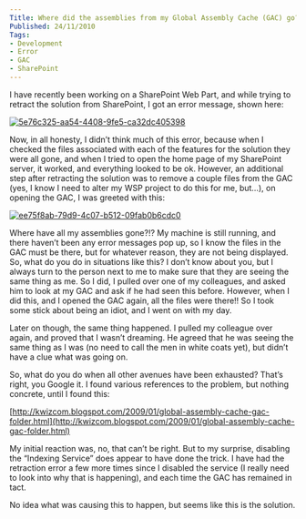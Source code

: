 ```yaml
---
Title: Where did the assemblies from my Global Assembly Cache (GAC) go?
Published: 24/11/2010
Tags:
- Development
- Error
- GAC
- SharePoint
---
```


I have recently been working on a SharePoint Web Part, and while trying to retract the solution from SharePoint, I got an error message, shown here:

[![5e76c325-aa54-4408-9fe5-ca32dc405398](http://www.gep13.co.uk/blog/wp-content/uploads/Where-did-the-assemblies-from-my-Global-_13A1E/5e76c325-aa54-4408-9fe5-ca32dc405398_thumb.png)](http://www.gep13.co.uk/blog/wp-content/uploads/Where-did-the-assemblies-from-my-Global-_13A1E/5e76c325-aa54-4408-9fe5-ca32dc405398.png)

Now, in all honesty, I didn’t think much of this error, because when I checked the files associated with each of the features for the solution they were all gone, and when I tried to open the home page of my SharePoint server, it worked, and everything looked to be ok. However, an additional step after retracting the solution was to remove a couple files from the GAC (yes, I know I need to alter my WSP project to do this for me, but…), on opening the GAC, I was greeted with this:

[![ee75f8ab-79d9-4c07-b512-09fab0b6cdc0](http://www.gep13.co.uk/blog/wp-content/uploads/Where-did-the-assemblies-from-my-Global-_13A1E/ee75f8ab-79d9-4c07-b512-09fab0b6cdc0_thumb.png)](http://www.gep13.co.uk/blog/wp-content/uploads/Where-did-the-assemblies-from-my-Global-_13A1E/ee75f8ab-79d9-4c07-b512-09fab0b6cdc0.png)

Where have all my assemblies gone?!? My machine is still running, and there haven’t been any error messages pop up, so I know the files in the GAC must be there, but for whatever reason, they are not being displayed. So, what do you do in situations like this? I don’t know about you, but I always turn to the person next to me to make sure that they are seeing the same thing as me. So I did, I pulled over one of my colleagues, and asked him to look at my GAC and ask if he had seen this before. However, when I did this, and I opened the GAC again, all the files were there!! So I took some stick about being an idiot, and I went on with my day.

Later on though, the same thing happened. I pulled my colleague over again, and proved that I wasn’t dreaming. He agreed that he was seeing the same thing as I was (no need to call the men in white coats yet), but didn’t have a clue what was going on.

So, what do you do when all other avenues have been exhausted? That’s right, you Google it. I found various references to the problem, but nothing concrete, until I found this:

[http://kwizcom.blogspot.com/2009/01/global-assembly-cache-gac-folder.html](http://kwizcom.blogspot.com/2009/01/global-assembly-cache-gac-folder.html)

My initial reaction was, no, that can’t be right. But to my surprise, disabling the “Indexing Service” does appear to have done the trick. I have had the retraction error a few more times since I disabled the service (I really need to look into why that is happening), and each time the GAC has remained in tact.

No idea what was causing this to happen, but seems like this is the solution.
